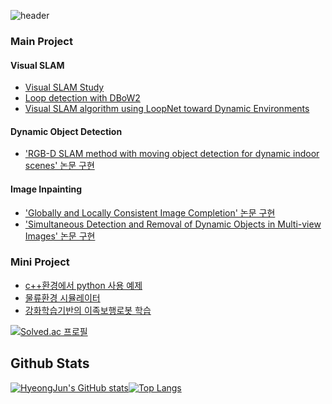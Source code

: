 
![header](https://capsule-render.vercel.app/api?type=soft&color=d5d5d5&height=100&section=header&text=HyeongJun,Jeon&fontSize=60&animation=fadeIn)


###  **Main Project** 

#### Visual SLAM

- [Visual SLAM Study](https://github.com/JeonHyeongJunKW/Visual-SLAM)
- [Loop detection with DBoW2](https://github.com/JeonHyeongJunKW/PlaceRecognitonDBoW2)
- [Visual SLAM algorithm using LoopNet toward Dynamic Environments](https://github.com/JeonHyeongJunKW/orbprob_map_viewer)

#### Dynamic Object Detection

- ['RGB-D SLAM method with moving object detection for dynamic indoor scenes' 논문 구현](https://github.com/JeonHyeongJunKW/RGB-D-dynamic-object-detection)

#### Image Inpainting
- ['Globally and Locally Consistent Image Completion' 논문 구현](https://github.com/JeonHyeongJunKW/Completion-network-Demo)
- ['Simultaneous Detection and Removal of Dynamic Objects in Multi-view Images' 논문 구현](https://github.com/JeonHyeongJunKW/Dynamic_mask_maker)

### **Mini Project**
- [c++환경에서 python 사용 예제](https://github.com/JeonHyeongJunKW/PythonCpp_conv)
- [물류환경 시뮬레이터](https://github.com/JeonHyeongJunKW/warehouse-simulator)
- [강화학습기반의 이족보행로봇 학습](https://github.com/JeonHyeongJunKW/RL_BipedalWalker-v3)

[![Solved.ac 프로필](http://mazassumnida.wtf/api/mini/generate_badge?boj=9965509)](https://solved.ac/9965509)

## Github Stats
[![HyeongJun's GitHub stats](https://github-readme-stats.vercel.app/api?username=JeonHyeongJunKW&show_icons=true&theme=radical)](https://github.com/JeonHyeongJunKW/github-readme-stats)[![Top Langs](https://github-readme-stats.vercel.app/api/top-langs/?username=JeonHyeongJunKW&layout=compact)](https://github.com/JeonHyeongJunKW/github-readme-stats)



